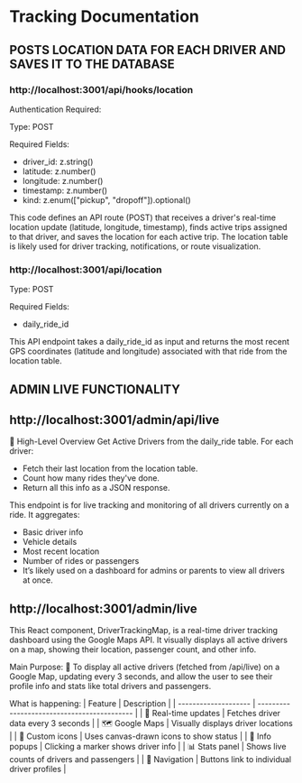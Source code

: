 # Tracking Documentation

## POSTS LOCATION DATA FOR EACH DRIVER AND SAVES IT TO THE DATABASE

### http://localhost:3001/api/hooks/location

Authentication Required:

Type: POST

Required Fields:

- driver_id: z.string()
- latitude: z.number()
- longitude: z.number()
- timestamp: z.number()
- kind: z.enum(["pickup", "dropoff"]).optional()

This code defines an API route (POST) that receives a driver's real-time location update (latitude, longitude, timestamp), finds active trips assigned to that driver, and saves the location for each active trip.
The location table is likely used for driver tracking, notifications, or route visualization.

### http://localhost:3001/api/location

Type: POST

Required Fields:

- daily_ride_id

This API endpoint takes a daily_ride_id as input and returns the most recent GPS coordinates (latitude and longitude) associated with that ride from the location table.

## ADMIN LIVE FUNCTIONALITY

## http://localhost:3001/admin/api/live

🧠 High-Level Overview
Get Active Drivers from the daily_ride table.
For each driver:

- Fetch their last location from the location table.
- Count how many rides they've done.
- Return all this info as a JSON response.

This endpoint is for live tracking and monitoring of all drivers currently on a ride. It aggregates:

- Basic driver info
- Vehicle details
- Most recent location
- Number of rides or passengers
- It’s likely used on a dashboard for admins or parents to view all drivers at once.

## http://localhost:3001/admin/live

This React component, DriverTrackingMap, is a real-time driver tracking dashboard using the Google Maps API. It visually displays all active drivers on a map, showing their location, passenger count, and other info.

Main Purpose:
📍 To display all active drivers (fetched from /api/live) on a Google Map, updating every 3 seconds, and allow the user to see their profile info and stats like total drivers and passengers.

What is happening:
| Feature | Description |
| -------------------- | ------------------------------------------- |
| 📡 Real-time updates | Fetches driver data every 3 seconds |
| 🗺️ Google Maps | Visually displays driver locations |
| 🎨 Custom icons | Uses canvas-drawn icons to show status |
| 💬 Info popups | Clicking a marker shows driver info |
| 📊 Stats panel | Shows live counts of drivers and passengers |
| 🧭 Navigation | Buttons link to individual driver profiles |
